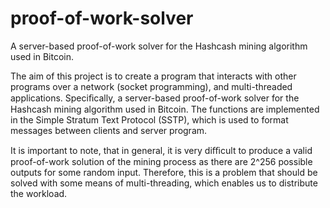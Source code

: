 # proof-of-work-solver
A server-based proof-of-work solver for the Hashcash mining algorithm used in Bitcoin.
 
The aim of this project is to create a program that interacts with other programs over a network (socket programming), and multi-threaded applications. Speciﬁcally, a server-based proof-of-work solver for the Hashcash mining algorithm used in Bitcoin. The functions are implemented in the Simple Stratum Text Protocol (SSTP), which is used to format messages between clients and server program.

It is important to note, that in general, it is very diﬃcult to produce a valid proof-of-work solution of the mining process as there are 2^256 possible outputs for some random input. Therefore, this is a problem that should be solved with some means of multi-threading, which enables us to distribute the workload.
